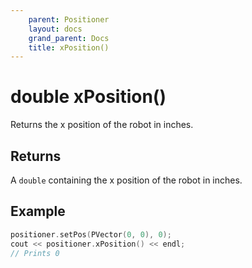 ```yaml
---
    parent: Positioner
    layout: docs
    grand_parent: Docs
    title: xPosition()
---
```

# double xPosition()
Returns the x position of the robot in inches.

## Returns
A `double` containing the x position of the robot in inches.

## Example
```cpp
positioner.setPos(PVector(0, 0), 0);
cout << positioner.xPosition() << endl;
// Prints 0
```